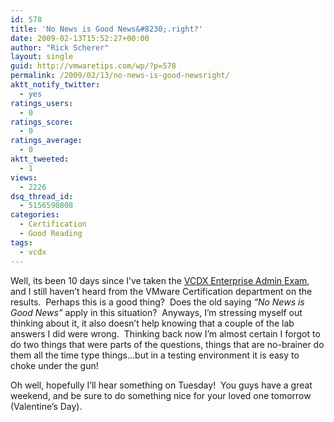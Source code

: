 ```yaml
---
id: 578
title: 'No News is Good News&#8230;.right?'
date: 2009-02-13T15:52:27+00:00
author: "Rick Scherer"
layout: single
guid: http://vmwaretips.com/wp/?p=578
permalink: /2009/02/13/no-news-is-good-newsright/
aktt_notify_twitter:
  - yes
ratings_users:
  - 0
ratings_score:
  - 0
ratings_average:
  - 0
aktt_tweeted:
  - 1
views:
  - 2226
dsq_thread_id:
  - 5156590808
categories:
  - Certification
  - Good Reading
tags:
  - vcdx
---
```

Well, its been 10 days since I&#8217;ve taken the <a href="http://vmwaretips.com/wp/2009/02/04/vcdx-enterprise-administration-exam-complete/" target="_blank">VCDX Enterprise Admin Exam</a>, and I still haven&#8217;t heard from the VMware Certification department on the results.  Perhaps this is a good thing?  Does the old saying _&#8220;No News is Good News&#8221;_ apply in this situation?  Anyways, I&#8217;m stressing myself out thinking about it, it also doesn&#8217;t help knowing that a couple of the lab answers I did were wrong.  Thinking back now I&#8217;m almost certain I forgot to do two things that were parts of the questions, things that are no-brainer do them all the time type things&#8230;but in a testing environment it is easy to choke under the gun!

Oh well, hopefully I&#8217;ll hear something on Tuesday!  You guys have a great weekend, and be sure to do something nice for your loved one tomorrow (Valentine&#8217;s Day).